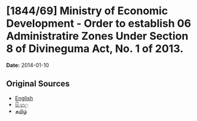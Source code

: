 # [1844/69] Ministry of Economic Development - Order to establish 06 Administratire Zones Under Section 8 of Divineguma Act, No. 1 of 2013.

**Date:** 2014-01-10

## Original Sources

- [English](https://documents.gov.lk/view/extra-gazettes/2014/1/1844-69_E.pdf)
- [සිංහල](https://documents.gov.lk/view/extra-gazettes/2014/1/1844-69_S.pdf)
- [தமிழ்](https://documents.gov.lk/view/extra-gazettes/2014/1/1844-69_T.pdf)
